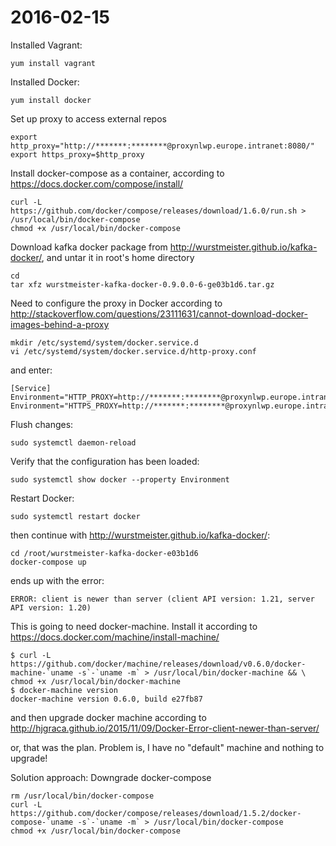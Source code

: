 # 2016-02-15

Installed Vagrant:

    yum install vagrant

Installed Docker:

    yum install docker

Set up proxy to access external repos

    export http_proxy="http://*******:********@proxynlwp.europe.intranet:8080/"
    export https_proxy=$http_proxy

Install docker-compose as a container, according to https://docs.docker.com/compose/install/

    curl -L https://github.com/docker/compose/releases/download/1.6.0/run.sh > /usr/local/bin/docker-compose
    chmod +x /usr/local/bin/docker-compose

Download kafka docker package from http://wurstmeister.github.io/kafka-docker/, and untar it in root's home directory

    cd
    tar xfz wurstmeister-kafka-docker-0.9.0.0-6-ge03b1d6.tar.gz

Need to configure the proxy in Docker according to  http://stackoverflow.com/questions/23111631/cannot-download-docker-images-behind-a-proxy

    mkdir /etc/systemd/system/docker.service.d
    vi /etc/systemd/system/docker.service.d/http-proxy.conf
  
and enter:

    [Service]
    Environment="HTTP_PROXY=http://*******:********@proxynlwp.europe.intranet:8080/"
    Environment="HTTPS_PROXY=http://*******:********@proxynlwp.europe.intranet:8080/"

Flush changes:

    sudo systemctl daemon-reload

Verify that the configuration has been loaded:

    sudo systemctl show docker --property Environment

Restart Docker:

    sudo systemctl restart docker

then continue with http://wurstmeister.github.io/kafka-docker/:

    cd /root/wurstmeister-kafka-docker-e03b1d6
    docker-compose up
    
ends up with the error:

    ERROR: client is newer than server (client API version: 1.21, server API version: 1.20)
    
This is going to need docker-machine. Install it according to https://docs.docker.com/machine/install-machine/

    $ curl -L https://github.com/docker/machine/releases/download/v0.6.0/docker-machine-`uname -s`-`uname -m` > /usr/local/bin/docker-machine && \
    chmod +x /usr/local/bin/docker-machine
    $ docker-machine version
    docker-machine version 0.6.0, build e27fb87
    
and then upgrade docker machine according to http://hjgraca.github.io/2015/11/09/Docker-Error-client-newer-than-server/

or, that was the plan. Problem is, I have no "default" machine and nothing to upgrade!

Solution approach: Downgrade docker-compose

    rm /usr/local/bin/docker-compose
    curl -L https://github.com/docker/compose/releases/download/1.5.2/docker-compose-`uname -s`-`uname -m` > /usr/local/bin/docker-compose
    chmod +x /usr/local/bin/docker-compose
